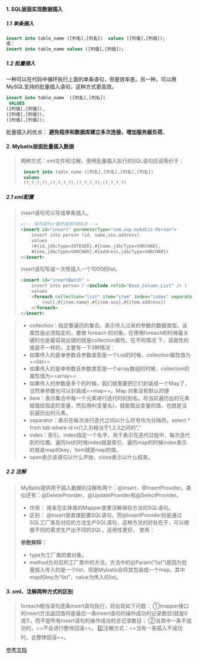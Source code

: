 #### 1. SQL层面实现数据插入

##### 1.1 单条插入

```sql
insert into table_name ([列名],[列名])  values ([列值],[列值]);
或：
insert into table_name values ([列值],[列值]);
```

##### 1.2 批量插入

一种可以在代码中循环执行上面的单条语句，但是效率差。另一种，可以用MySQL支持的批量插入语句，这种方式更高效。

```sql
insert into table_name  ([列名],[列名]) 
 VALUES
([列值],[列值]),
([列值],[列值]),
([列值],[列值]);
```

批量插入的优点： **避免程序和数据库建立多次连接，增加服务器负荷**。

#### 2. Mybatis层面批量插入数据

> 两种方式：xml文件和注解。使用批量插入执行的SQL语句应该等价于：
>
> ```sql
>  insert into table_name ([列名],[列名],[列名],[列名])
>  values
>  (?,?,?,?),(?,?,?,?),(?,?,?,?),(?,?,?,?)
> ```

##### 2.1 xml配置

> insert语句可以写成单条插入。
>
> ```xml
> <!-- 在外部for循环调用1000次 -->
> <insert id="insert" parameterType="com.xxp.mybatis.Person">
>     insert into person (id, name,sex,address)
>     values 
>     (#{id,jdbcType=INTEGER},#{name,jdbcType=VARCHAR},
>     #{sex,jdbcType=VARCHAR},#{address,jdbcType=VARCHAR})
> </insert>
> ```
>
> insert语句写成一次性插入一个1000的list。
>
> ```xml
> <insert id="insertBatch" >
>     insert into person ( <include refid="Base_Column_List" /> ) 
>     values 
>     <foreach collection="list" item="item" index="index" separator=",">
>         (null,#{item.name},#{item.sex},#{item.address})
>     </foreach>
> </insert>
> ```

> - collection：指定要遍历的集合。表示传入过来的参数的数据类型。该属性是必须指定的，要做 foreach 的对象。在使用foreach的时候最关键的也是最容易出错的就是collection属性。在不同情况 下，该属性的值是不一样的，主要有一下3种情况：
> - 如果传入的是单参数且参数类型是一个List的时候，collection属性值为==list==
> - 如果传入的是单参数且参数类型是一个array数组的时候，collection的属性值为==array==
> - 如果传入的参数是多个的时候，我们就需要把它们封装成一个Map了，当然单参数也可以封装成==map==。Map 对象没有默认的键
> - item：表示集合中每一个元素进行迭代时的别名。将当前遍历出的元素赋值给指定的变量，然后用#{变量名}，就能取出变量的值，也就是当前遍历出的元素。
> - separator：表示在每次进行迭代之间以什么符号作为分隔符。select * from tab where id in(1,2,3)相当于1,2,3之间的","
> - index：索引。index指定一个名字，用于表示在迭代过程中，每次迭代到的位置。遍历list的时候index就是索引，遍历map的时候index表示的就是map的key，item就是map的值。
> - open表示该语句以什么开始，close表示以什么结束。

##### 2.2 注解

> MyBatis提供用于插入数据的注解有两个：@insert，@InsertProvider。类似还有：@DeleteProvider、@UpdateProvider和@SelectProvider。
>
> - 作用：
>   用来在实体类的Mapper类里注解保存方法的SQL语句。
> - 区别：
>   @Insert是直接配置SQL语句，而@InsertProvider则是通过SQL工厂类及对应的方法生产SQL语句，这种方法的好处在于，可以根据不同的需求生产出不同的SQL，适用性更好。
>   使用：
>
> **参数解释：**
>
> - type为工厂类的类对象。
> - method为对应的工厂类中的方法，方法中的@Param(“list”)是因为批量插入传入的是一个list，但是Mybatis会将其包装成一个map。其中map的key为“list”，value为传入的list。

#### 3. xml、注解两种方式的区别

> foreach相当语句逐条insert语句执行，将出现如下问题：
> ①mapper接口的insert方法返回值将是最后一条insert语句的操作成功的记录数目(就是0或1)，而不是所有insert语句的操作成功的总记录数目；
> ②当其中一条不成功时，==不会进行整体回滚==。
> 2️⃣注解方式：==当有一条插入不成功时，会整体回滚==。

[参考文档](https://www.cnblogs.com/sxubo/p/14189231.html)

